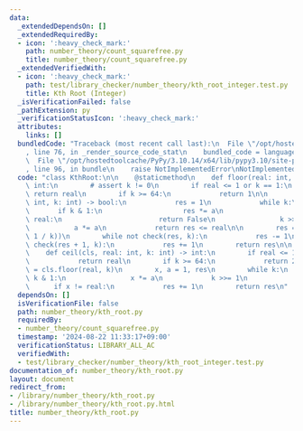 ```yaml
---
data:
  _extendedDependsOn: []
  _extendedRequiredBy:
  - icon: ':heavy_check_mark:'
    path: number_theory/count_squarefree.py
    title: number_theory/count_squarefree.py
  _extendedVerifiedWith:
  - icon: ':heavy_check_mark:'
    path: test/library_checker/number_theory/kth_root_integer.test.py
    title: Kth Root (Integer)
  _isVerificationFailed: false
  _pathExtension: py
  _verificationStatusIcon: ':heavy_check_mark:'
  attributes:
    links: []
  bundledCode: "Traceback (most recent call last):\n  File \"/opt/hostedtoolcache/PyPy/3.10.14/x64/lib/pypy3.10/site-packages/onlinejudge_verify/documentation/build.py\"\
    , line 76, in _render_source_code_stat\n    bundled_code = language.bundle(\n\
    \  File \"/opt/hostedtoolcache/PyPy/3.10.14/x64/lib/pypy3.10/site-packages/onlinejudge_verify/languages/python.py\"\
    , line 96, in bundle\n    raise NotImplementedError\nNotImplementedError\n"
  code: "class KthRoot:\n\n    @staticmethod\n    def floor(real: int, k: int) ->\
    \ int:\n        # assert k != 0\n        if real <= 1 or k == 1:\n           \
    \ return real\n        if k >= 64:\n            return 1\n\n        def check(a:\
    \ int, k: int) -> bool:\n            res = 1\n            while k:\n         \
    \       if k & 1:\n                    res *= a\n                    if res >\
    \ real:\n                        return False\n                k >>= 1\n     \
    \           a *= a\n            return res <= real\n\n        res = int(pow(real,\
    \ 1 / k))\n        while not check(res, k):\n            res -= 1\n        while\
    \ check(res + 1, k):\n            res += 1\n        return res\n\n    @classmethod\n\
    \    def ceil(cls, real: int, k: int) -> int:\n        if real <= 1 or k == 1:\n\
    \            return real\n        if k >= 64:\n            return 2\n        res\
    \ = cls.floor(real, k)\n        x, a = 1, res\n        while k:\n            if\
    \ k & 1:\n                x *= a\n            k >>= 1\n            a *= a\n  \
    \      if x != real:\n            res += 1\n        return res\n"
  dependsOn: []
  isVerificationFile: false
  path: number_theory/kth_root.py
  requiredBy:
  - number_theory/count_squarefree.py
  timestamp: '2024-08-22 11:33:17+09:00'
  verificationStatus: LIBRARY_ALL_AC
  verifiedWith:
  - test/library_checker/number_theory/kth_root_integer.test.py
documentation_of: number_theory/kth_root.py
layout: document
redirect_from:
- /library/number_theory/kth_root.py
- /library/number_theory/kth_root.py.html
title: number_theory/kth_root.py
---
```

